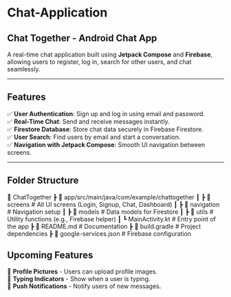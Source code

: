 # Chat-Application

## Chat Together - Android Chat App  
A real-time chat application built using **Jetpack Compose** and **Firebase**, allowing users to register, log in, search for other users, and chat seamlessly.

---

## Features  
✅ **User Authentication**: Sign up and log in using email and password.  
✅ **Real-Time Chat**: Send and receive messages instantly.  
✅ **Firestore Database**: Store chat data securely in Firebase Firestore.  
✅ **User Search**: Find users by email and start a conversation.  
✅ **Navigation with Jetpack Compose**: Smooth UI navigation between screens.  

---

## Folder Structure
📂 ChatTogether ┣ 📂 app/src/main/java/com/example/chattogether ┃ ┣ 📂 screens # All UI screens (Login, Signup, Chat, Dashboard) ┃ ┣ 📂 navigation # Navigation setup ┃ ┣ 📂 models # Data models for Firestore ┃ ┣ 📂 utils # Utility functions (e.g., Firebase helper) ┃ ┗ MainActivity.kt # Entry point of the app ┣ 📜 README.md # Documentation ┣ 📜 build.gradle # Project dependencies ┣ 📜 google-services.json # Firebase configuration


## Upcoming Features  
🚀 **Profile Pictures** - Users can upload profile images.  
🚀 **Typing Indicators** - Show when a user is typing.  
🚀 **Push Notifications** - Notify users of new messages. 

